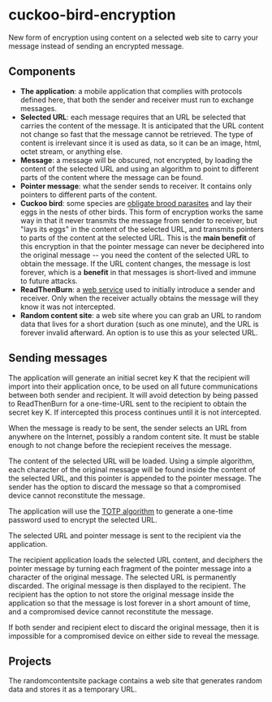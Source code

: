 # cuckoo-bird-encryption
New form of encryption using content on a selected web site to carry your message instead of sending an encrypted message.

## Components
* __The application__: a mobile application that complies with protocols defined here, that both the sender and receiver must run to exchange messages.
* __Selected URL__: each message requires that an URL be selected that carries the content of the message.  It is anticipated that the URL content not change so fast that the message cannot be retrieved.  The type of content is irrelevant since it is used as data, so it can be an image, html, octet stream, or anything else.
* __Message__: a message will be obscured, not encrypted, by loading the content of the selected URL and using an algorithm to point to different parts of the content where the message can be found.
* __Pointer message__: what the sender sends to receiver.  It contains only pointers to different parts of the content.
* __Cuckoo bird__: some species are [obligate brood parasites](https://en.wikipedia.org/wiki/Cuckoo#Brood_parasitism) and lay their eggs in the nests of other birds.  This form of encryption works the same way in that it never transmits the message from sender to receiver, but "lays its eggs" in the content of the selected URL, and transmits pointers to parts of the content at the selected URL.  This is the **main benefit** of this encryption in that the pointer message can never be deciphered into the original message -- you need the content of the selected URL to obtain the message.  If the URL content changes, the message is lost forever, which is a **benefit** in that messages is short-lived and immune to future attacks.
* __ReadThenBurn__: a [web service](https://readthenburn.com/) used to initially introduce a sender and receiver.  Only when the receiver actually obtains the message will they know it was not intercepted.
* __Random content site__: a web site where you can grab an URL to random data that lives for a short duration (such as one minute), and the URL is forever invalid afterward. An option is to use this as your selected URL.

## Sending messages
The application will generate an initial secret key K that the recipient will import into their application once, to be used on all future communications between both sender and recipient.  It will avoid detection by being passed to ReadThenBurn for a one-time-URL sent to the recipient to obtain the secret key K.  If intercepted this process continues until it is not intercepted.

When the message is ready to be sent, the sender selects an URL from anywhere on the Internet, possibly a random content site.  It must be stable enough to not change before the reciepient receives the message.

The content of the selected URL will be loaded.  Using a simple algorithm, each character of the original message will be found inside the content of the selected URL, and this pointer is appended to the pointer message.  The sender has the option to discard the message so that a compromised device cannot reconstitute the message.

The application will use the [TOTP algorithm](https://en.wikipedia.org/wiki/Time-based_One-time_Password_Algorithm) to generate a one-time password used to encrypt the selected URL.

The selected URL and pointer message is sent to the recipient via the application.

The recipient application loads the selected URL content, and deciphers the pointer message by turning each fragment of the pointer message into a character of the original message.  The selected URL is permanently discarded.  The original message is then displayed to the recipient.  The recipient has the option to not store the original message inside the application so that the message is lost forever in a short amount of time, and a compromised device cannot reconstitute the message.

If both sender and recipient elect to discard the original message, then it is impossible for a compromised device on either side to reveal the message.

## Projects
The randomcontentsite package contains a web site that generates random data and
stores it as a temporary URL.
